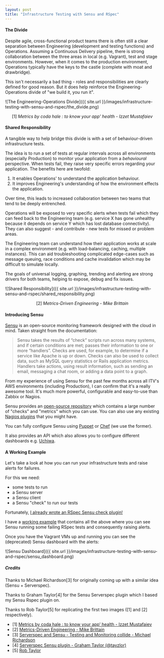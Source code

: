 ```yaml
---
layout: post
title: "Infrastructure Testing with Sensu and RSpec"
---
```


#### The Divide

Despite agile, cross-functional product teams there is often still a clear separation between Engineering (development and testing functions) and Operations.
Assuming a Continuous Delivery pipeline, there is strong collaboration between the three areas in local (e.g. Vagrant), test and stage environments.
However, when it comes to the production environment, Operations typically have the keys to the castle (complete with moat and drawbridge).

This isn't necessarily a bad thing - roles and responsibilities are clearly defined for good reason.
But it does help reinforce the Engineering-Operations divide of "we build it, you run it".

![The Engineering-Operations Divide]({{ site.url }}/images/infrastructure-testing-with-sensu-and-rspec/the_divide.png)
<center>[1] <em>Metrics by coda hale : to know your app’ health - Izzet Mustafaiev</em></center>


#### Shared Responsibility

A tangible way to help bridge this divide is with a set of behaviour-driven infrastructure tests.

The idea is to run a set of tests at regular intervals across all environments (especially Production) to monitor your application from a _behavioural_ perspective.
When tests fail, they raise very specific errors regarding your application. The benefits here are twofold:

1. It enables Operations' to understand the application behaviour.
2. It improves Engineering's understanding of how the environment effects the application.

Over time, this leads to increased collaboration between two teams that tend to be deeply entrenched.

Operations will be exposed to very specific alerts when tests fail which they can feed back to the Engineering team (e.g. service X has gone unhealthy because it depends on service Y which has lost database connectivity).
They can also suggest - and contribute - new tests for missed or problem areas.

The Engineering team can understand how their application works at scale in a complex environment (e.g. with load-balancing, caching, multiple instances).
This can aid troubleshooting complicated edge-cases such as message queuing, race conditions and cache invalidation which may be difficult to simulate locally.

The goals of universal logging, graphing, trending and alerting are strong drivers for both teams, helping to expose, debug and fix issues.

![Shared Responsibility]({{ site.url }}/images/infrastructure-testing-with-sensu-and-rspec/shared_responsibility.png)
<center>[2] <em>Metrics-Driven Engineering - Mike Brittain</em></center>


#### Introducing Sensu

[Sensu](http://sensuapp.org/docs/0.16/overview) is an open-source monitoring framework designed with the cloud in mind. Taken straight from the documentation:

> Sensu takes the results of “check” scripts run across many systems, and if certain conditions are met; passes their information to one or more “handlers”. Checks are used, for example, to determine if a service like Apache is up or down. Checks can also be used to collect data, such as MySQL query statistics or Rails application metrics. Handlers take actions, using result information, such as sending an email, messaging a chat room, or adding a data point to a graph.

From my experience of using Sensu for the past few months across all ITV's AWS environments (including Production), I can confirm that it's a really awesome tool.
It's much more powerful, configurable and easy-to-use than Zabbix or Nagios.

Sensu provides an [open-source repository](https://github.com/sensu/sensu-community-plugins) which contains a large number of "checks" and "metrics" which you can use. You can also use any existing [Nagios plugins](http://www.nagios.org/) that you might have.

You can fully configure Sensu using [Puppet](https://github.com/sensu/sensu-puppet) or [Chef](https://github.com/sensu/sensu-chef) (we use the former).

It also provides an API which also allows you to configure different dashboards e.g. [Uchiwa](https://github.com/sensu/uchiwa).


#### A Working Example
Let's take a look at how you can run your infrastructure tests and raise alerts for failures.

For this we need:

 * some tests to run
 * a Sensu server
 * a Sensu client
 * a Sensu "check" to run our tests

Fortunately, [I already wrote an RSpec Sensu check plugin!](https://github.com/sensu/sensu-community-plugins/blob/master/plugins/rspec/check-rspec.rb)

I have a [working example](https://github.com/bsnape/sensu-rspec-integration) that contains all the above where you can see Sensu running some failing RSpec tests and consequently raising alerts.

Once you have the Vagrant VMs up and running you can see the (deprecated) Sensu dashboard with the alerts:

![Sensu Dashboard]({{ site.url }}/images/infrastructure-testing-with-sensu-and-rspec/sensu_dashboard.png)


##### Credits

Thanks to Michael Richardson[3] for originally coming up with a similar idea (Sensu + Serverspec).

Thanks to Graham Taylor[4] for the Sensu Serverspec plugin which I based my Sensu Rspec plugin on.

Thanks to Rob Taylor[5] for replicating the first two images ([1] and [2] respectively).

* [1] [Metrics by coda hale : to know your app’ health - Izzet Mustafaiev](http://www.slideshare.net/IzzetMustafaiev/metrics-by-coda-hale)
* [2] [Metrics-Driven Engineering - Mike Brittain](http://www.slideshare.net/mikebrittain/metricsdriven-engineering)
* [3] [Serverspec and Sensu - Testing and Monitoring collide - Michael Richardson](http://www.slideshare.net/m_richardson/serverspec-and-sensu-testing-and-monitoring-collide)
* [4] [Serverspec Sensu plugin - Graham Taylor (@tayzlor)](https://github.com/sensu/sensu-community-plugins/commit/2f4c665be2c56983d4df85981f5e89f389d0083f)
* [5] [Rob Taylor](http://www.rctaylor.co.uk/)
